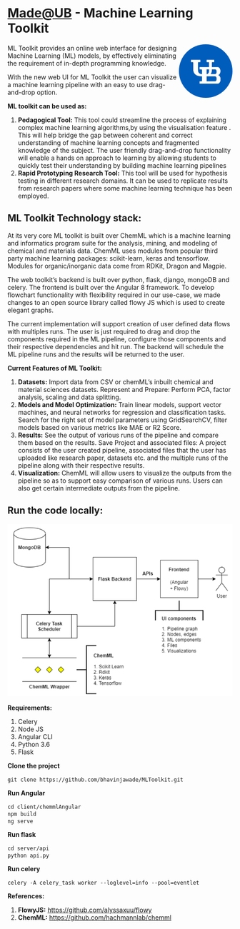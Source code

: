 # [Made@UB](https://madeatub.buffalo.edu/news/49-machine-learning-toolkit-news) - Machine Learning Toolkit
<img src="ub_logo.jpg" align="right"
     alt="Size Limit logo by Anton Lovchikov" width="120" height="120"
     style="border-radius:100px;">

ML Toolkit provides an online web interface for designing Machine Learning (ML) models, by effectively eliminating the requirement of  in-depth programming knowledge. 

With the new web UI for ML Toolkit the user can visualize a machine learning pipeline with an easy to use drag-and-drop option.

**ML toolkit can be used as:**

1. **Pedagogical Tool:** This tool could streamline the process of explaining complex machine learning algorithms,by using the visualisation feature . This will help bridge the gap between coherent and correct understanding of machine learning concepts and fragmented knowledge of the subject. The user friendly drag-and-drop functionality will enable a hands on approach to learning by allowing students to quickly test their understanding by building machine learning pipelines 
2. **Rapid Prototyping Research Tool:** This tool will be used for hypothesis testing in different research domains. It can be used to replicate results from research papers where some machine learning technique has been employed. 

## ML Toolkit Technology stack:

At its very core ML toolkit is built over ChemML which is a machine learning and informatics program suite for the analysis, mining, and modeling of chemical and materials data. ChemML uses modules from popular third party machine learning packages: scikit-learn, keras and tensorflow. Modules for organic/inorganic data come from RDKit, Dragon and Magpie.

The web toolkit’s backend is built over python, flask, django, mongoDB and celery. The frontend is built over the Angular 8 framework. To develop flowchart functionality with flexibility required in our use-case, we made changes to an open source library called flowy JS which is used to create elegant graphs.

The current implementation will support creation of user defined data flows with multiples runs. The user is just required to drag and drop the components required in the ML pipeline, configure those components and their respective dependencies and hit run. The backend will schedule the ML pipeline runs and the results will be returned to the user.

**Current Features of ML Toolkit:**

1. **Datasets:** Import data from CSV or chemML’s inbuilt chemical and material sciences datasets.
Represent and Prepare: Perform PCA, factor analysis, scaling and data splitting.
2. **Models and Model Optimization:** Train linear models, support vector machines, and neural networks for regression and classification tasks. Search for the right set of model parameters using GridSearchCV, filter models based on various metrics like MAE or R2 Score.
3. **Results:** See the output of various runs of the pipeline and compare them based on the results.
Save Project and associated files: A project consists of the user created pipeline, associated files that the user has uploaded like research paper, datasets etc. and  the multiple runs of the pipeline along with their respective results.
4. **Visualization:** ChemML will allow users to visualize the outputs from the pipeline so as to support easy comparison of various runs. Users can also get certain intermediate outputs from the pipeline.

## Run the code locally:
<img src="arch.PNG">

**Requirements:**
1. Celery
2. Node JS
3. Angular CLI
4. Python 3.6
5. Flask
   

**Clone the project**
```
git clone https://github.com/bhavinjawade/MLToolkit.git
```

**Run Angular**
```
cd client/chemmlAngular
npm build
ng serve
```

**Run flask**
```
cd server/api
python api.py
```

**Run celery**
```
celery -A celery_task worker --loglevel=info --pool=eventlet
```

**References:**
1. **FlowyJS:** https://github.com/alyssaxuu/flowy
2. **ChemML:** https://github.com/hachmannlab/chemml